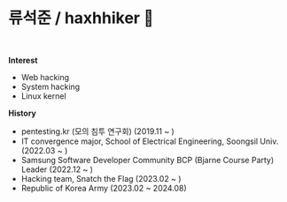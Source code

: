 # 류석준 / haxhhiker 🌌

<br>

**Interest** 
- Web hacking
- System hacking
- Linux kernel

**History** 
- pentesting.kr (모의 침투 연구회) (2019.11 ~ )
- IT convergence major, School of Electrical Engineering, Soongsil Univ. (2022.03 ~ ) 
- Samsung Software Developer Community BCP (Bjarne Course Party) Leader (2022.12 ~ ) 
- Hacking team, Snatch the Flag (2023.02 ~ ) 
- Republic of Korea Army (2023.02 ~ 2024.08) 
